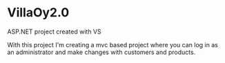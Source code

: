 # VillaOy2.0
ASP.NET project created with VS

With this project I'm creating a mvc based project where you can log in as an administrator and make changes with customers and products.
